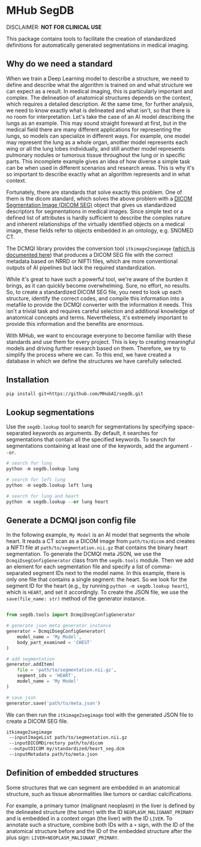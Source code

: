 # MHub SegDB

DISCLAIMER: **NOT FOR CLINICAL USE**

This package contains tools to facilitate the creation of standardized definitions for automatically generated segmentations in medical imaging.

## Why do we need a standard

When we train a Deep Learning model to describe a structure, we need to define and describe what the algorithm is trained on and what structure we can expect as a result.
In medical imaging, this is particularly important and complex. The delineation of anatomical structures depends on the context, which requires a detailed description. At the same time, for further analysis, we need to know exactly what is delineated and what isn't, so that there is no room for interpretation.
Let's take the case of an AI model describing the lungs as an example. This may sound straight foreward at first, but in the medical field there are many different applications for representing the lungs, so models can specialize in different ways. For example, one model may represent the lung as a whole organ, another model represents each wing or all the lung lobes individually, and still another model represents pulmonary nodules or tumorous tissue throughout the lung or in specific parts. This incomplete example gives an idea of how diverse a simple task can be when used in different scenarios and research areas. This is why it's so important to describe exactly what an algorithm represents and in what context.

Fortunately, there are standards that solve exactly this problem. One of them is the dicom standard, which solves the above problem with a [DICOM Segmentation Image (DICOM SEG)](https://dicom.nema.org/medical/dicom/current/output/chtml/part03/sect_A.51.html) object that gives us standardized descriptors for segmentations in medical images. Since simple text or a defined list of attributes is hardly sufficient to describe the complex nature and inherent relationships of the virtually identified objects on a medical image, these fields refer to objects embedded in an ontology, e.g. SNOMED CT.

The DCMQI library provides the conversion tool `itkimage2segimage` ([which is documented here](https://qiicr.gitbook.io/dcmqi-guide/opening/cmd_tools/seg/itkimage2segimage)) that produces a DICOM SEG file with the correct metadata based on NRRD or NIFTI files, which are more conventional outputs of AI pipelines but lack the required standardization.

While it's great to have such a powerful tool, we're aware of the burden it brings, as it can quickly become overwhelming. Sure, no effort, no results. So, to create a standardized DICOM SEG file, you need to look up each structure, identify the correct codes, and compile this information into a metafile to provide the DCMQI converter with the information it needs. This isn't a trivial task and requires careful selection and additional knowledge of anatomical concepts and terms. Nevertheless, it's extremely important to provide this information and the benefits are enormous.

With MHub, we want to encourage everyone to become familiar with these standards and use them for every project. This is key to creating meaningful models and driving further research based on them. Therefore, we try to simplify the process where we can. To this end, we have created a database in which we define the structures we have carefully selected.

## Installation

```bash
pip install git+https://github.com/MHubAI/segdb.git
```

## Lookup segmentations

Use the `segdb.lookup` tool to search for segmentations by specifying space-separated keywords as arguments.
By default, it searches for segmentations that contain all the specified keywords. To search for segmentations containing at least one of the keywords, add the argument `--or`.

```python
# search for lung
python -m segdb.lookup lung

# search for left lung
python -m segdb.lookup left lung

# search for lung and heart
python -m segdb.lookup --or lung heart 
```

## Generate a DCMQI json config file

In the following example, `My Model` is an AI model that segments the whole heart. It reads a CT scan as a DICOM image from `path/to/dicom` and creates a NIFTI file at `path/to/segmentation.nii.gz` that contains the binary heart segmentation.
To generate the DCMQI meta JSON, we use the `DcmqiDsegConfigGenerator` class from the `segdb.tools` module.
Then we add an element for each segmentation file and specify a list of comma-separated segment IDs next to the model name.
In this example, there is only one file that contains a single segment: the heart. So we look for the segment ID for the heart (e.g., by running `python -m segdb.lookup heart`), which is `HEART`, and set it accordingly.
To create the JSON file, we use the `save(file_name: str)` method of the generator instance.

```python

from segdb.tools import DcmqiDsegConfigGenerator

# generate json meta generator instance
generator = DcmqiDsegConfigGenerator(
    model_name = 'My Model',
    body_part_examined = 'CHEST'
)

# add segmentation
generator.addItem(
    file = 'path/to/segmentation.nii.gz',
    segment_ids = 'HEART',
    model_name = 'My Model'
)

# save json
generator.save('path/to/meta.json')
```

We can then run the `itkimage2segimage` tool with the generated JSON file to create a DICOM SEG file.

```bash
itkimage2segimage 
 --inputImageList path/to/segmentation.nii.gz
 --inputDICOMDirectory path/to/dicom
 --outputDICOM my/standardized/heart_seg.dcm
 --inputMetadata path/to/meta.json
```

## Definition of embedded structures

Some structures that we can segment are embedded in an anatomical structure, such as tissue abnormalities like tumors or cardiac calcifications.

For example, a primary tumor (malignant neoplasm) in the liver is defined by the delineated structure (the tumor) with the ID `NEOPLASM_MALIGNANT_PRIMARY` and is embedded in a context organ (the liver) with the ID `LIVER`. To annotate such a structure, combine both IDs with a `+` sign, with the ID of the anatomical structure before and the ID of the embedded structure after the plus sign: `LIVER+NEOPLASM_MALIGNANT_PRIMARY`.
